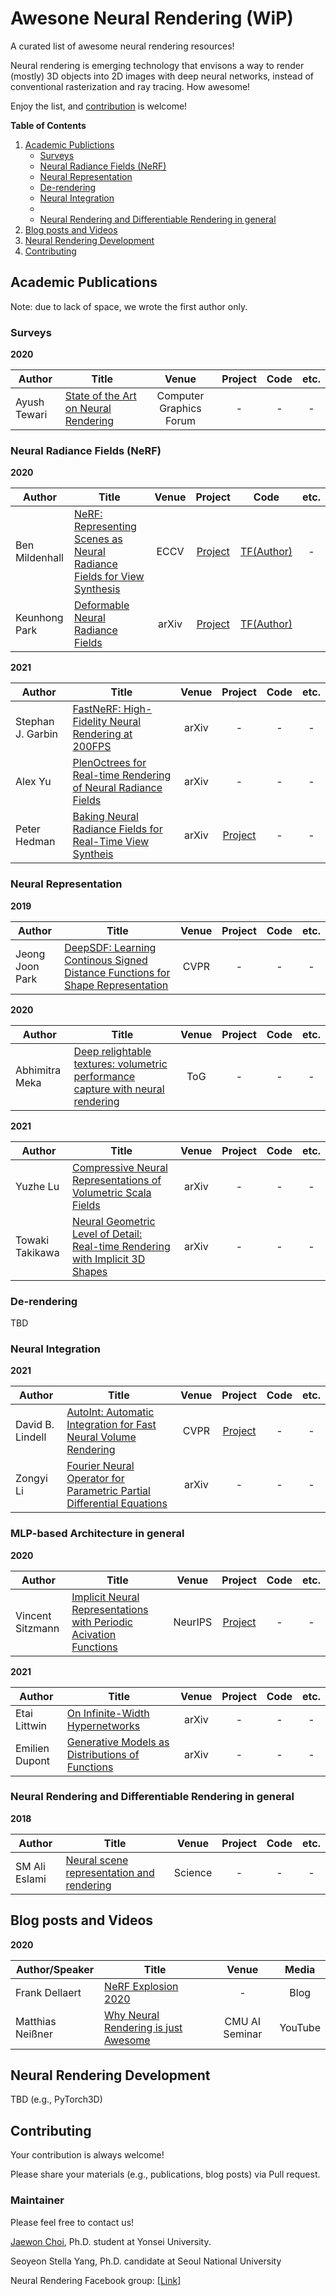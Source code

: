 # Awesone Neural Rendering (WiP)

A curated list of awesome neural rendering resources!

Neural rendering is emerging technology that envisons a way to render (mostly) 3D objects into 2D images with deep neural networks, instead of conventional rasterization and ray tracing. How awesome!

Enjoy the list, and [contribution](#contributing) is welcome!

**Table of Contents**

1. [Academic Publictions](#academic-publications)
    * [Surveys](#surveys)
    * [Neural Radiance Fields (NeRF)](#neural-radiance-fields-nerf)
    * [Neural Representation](#neural-representation)
    * [De-rendering](#de-rendering)
    * [Neural Integration](#neural-integration)
    * []()
    * [Neural Rendering and Differentiable Rendering in general](#neural-rendering-and-differentiable-rendering-in-general)
3. [Blog posts and Videos](#blog-posts-and-videos)
4. [Neural Rendering Development](#neural-rendering-development)
5. [Contributing](#contributing)

## Academic Publications

Note: due to lack of space, we wrote the first author only.

### Surveys

**2020**

| Author | Title | Venue | Project | Code | etc. |
|---|---|:---:|:---:|:---:|:---:|
| Ayush Tewari | [State of the Art on Neural Rendering](https://arxiv.org/abs/2004.03805) | Computer Graphics Forum | - | - | - |

### Neural Radiance Fields (NeRF)

**2020**

| Author | Title | Venue | Project | Code | etc. |
|---|---|:---:|:---:|:---:|:---:|
| Ben Mildenhall | [NeRF: Representing Scenes as Neural Radiance Fields for View Synthesis](https://arxiv.org/abs/2003.08934) | ECCV | [Project](https://www.matthewtancik.com/nerf) | [TF(Author)](https://github.com/bmild/nerf) | - |
| Keunhong Park | [Deformable Neural Radiance Fields](https://arxiv.org/abs/2011.12948) | arXiv | [Project](https://nerfies.github.io) | [TF(Author)](https://github.com/google/nerfies) |

**2021**

| Author | Title | Venue | Project | Code | etc. |
|---|---|:---:|:---:|:---:|:---:|
| Stephan J. Garbin | [FastNeRF: High-Fidelity Neural Rendering at 200FPS](https://arxiv.org/abs/2103.10380) | arXiv | - | - | - |
| Alex Yu | [PlenOctrees for Real-time Rendering of Neural Radiance Fields](https://arxiv.org/abs/2103.14024) | arXiv | - | - | - |
| Peter Hedman | [Baking Neural Radiance Fields for Real-Time View Syntheis](https://arxiv.org/abs/2103.14645) | arXiv | [Project](https://phog.github.io/snerg/) | - | - |

### Neural Representation

**2019**

| Author | Title | Venue | Project | Code | etc. |
|---|---|:---:|:---:|:---:|:---:|
| Jeong Joon Park | [DeepSDF: Learning Continous Signed Distance Functions for Shape Representation](https://openaccess.thecvf.com/content_CVPR_2019/html/Park_DeepSDF_Learning_Continuous_Signed_Distance_Functions_for_Shape_Representation_CVPR_2019_paper.html) | CVPR | - | - | - |

**2020**

| Author | Title | Venue | Project | Code | etc. |
|---|---|:---:|:---:|:---:|:---:|
| Abhimitra Meka	| [Deep relightable textures: volumetric performance capture with neural rendering](https://dl.acm.org/doi/abs/10.1145/3414685.3417814) | ToG | - | - | - |

**2021**

| Author | Title | Venue | Project | Code | etc. |
|---|---|:---:|:---:|:---:|:---:|
| Yuzhe Lu | [Compressive Neural Representations of Volumetric Scala Fields](https://arxiv.org/abs/2104.04523) | arXiv | - | - | - |
| Towaki Takikawa | [Neural Geometric Level of Detail: Real-time Rendering with Implicit 3D Shapes](https://arxiv.org/abs/2101.10994) | arXiv | - | - | - |


### De-rendering

TBD

### Neural Integration

**2021**

| Author | Title | Venue | Project | Code | etc. |
|---|---|:---:|:---:|:---:|:---:|
| David B. Lindell | [AutoInt: Automatic Integration for Fast Neural Volume Rendering](https://arxiv.org/abs/2012.01714) | CVPR | [Project](http://www.computationalimaging.org/publications/automatic-integration/) | - | - |
| Zongyi Li | [Fourier Neural Operator for Parametric Partial Differential Equations](https://arxiv.org/abs/2010.08895) | arXiv | - | - | - |

### MLP-based Architecture in general

**2020**

| Author | Title | Venue | Project | Code | etc. |
|---|---|:---:|:---:|:---:|:---:|
| Vincent Sitzmann | [Implicit Neural Representations with Periodic Acivation Functions](https://arxiv.org/abs/2006.09661) | NeurIPS | [Project](https://vsitzmann.github.io/siren/) | - | - |

**2021**

| Author | Title | Venue | Project | Code | etc. |
|---|---|:---:|:---:|:---:|:---:|
| Etai Littwin | [On Infinite-Width Hypernetworks](https://arxiv.org/abs/2003.12193) | arXiv | - | - | - |
| Emilien Dupont | [Generative Models as Distributions of Functions](https://arxiv.org/abs/2102.04776) | arXiv | - | - | - |


### Neural Rendering and Differentiable Rendering in general

**2018**

| Author | Title | Venue | Project | Code | etc. |
|---|---|:---:|:---:|:---:|:---:|
| SM Ali Eslami | [Neural scene representation and rendering](https://science.sciencemag.org/content/360/6394/1204.abstract) | Science | - | - | - |

## Blog posts and Videos

**2020**

| Author/Speaker | Title | Venue | Media |
|---|---|:---:|:---:|
| Frank Dellaert | [NeRF Explosion 2020](https://dellaert.github.io/NeRF/) | - | Blog |
| Matthias Neißner | [Why Neural Rendering is just Awesome](https://www.youtube.com/watch?v=zNvS5hQsWEo) | CMU AI Seminar | YouTube |

## Neural Rendering Development

TBD (e.g., PyTorch3D)

## Contributing

Your contribution is always welcome!

Please share your materials (e.g., publications, blog posts) via Pull request.

### Maintainer

Please feel free to contact us!

[Jaewon Choi](https://sites.google.com/view/jaewon-choi), Ph.D. student at Yonsei University.

Seoyeon Stella Yang, Ph.D. candidate at Seoul National University

Neural Rendering Facebook group: [[Link]](https://www.facebook.com/groups/neuralrendering)
